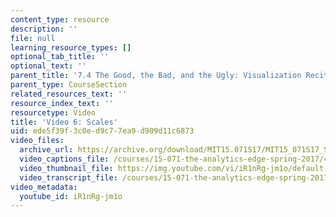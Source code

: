 ```yaml
---
content_type: resource
description: ''
file: null
learning_resource_types: []
optional_tab_title: ''
optional_text: ''
parent_title: '7.4 The Good, the Bad, and the Ugly: Visualization Recitation  (Recitation)'
parent_type: CourseSection
related_resources_text: ''
resource_index_text: ''
resourcetype: Video
title: 'Video 6: Scales'
uid: ede5f39f-3c0e-d9c7-7ea9-d909d11c6873
video_files:
  archive_url: https://archive.org/download/MIT15.071S17/MIT15_071S17_Session_7.4.07_300k.mp4
  video_captions_file: /courses/15-071-the-analytics-edge-spring-2017/4b9693852f2f5bd78e5e062da5f7f264_iR1nRg-jm1o.vtt
  video_thumbnail_file: https://img.youtube.com/vi/iR1nRg-jm1o/default.jpg
  video_transcript_file: /courses/15-071-the-analytics-edge-spring-2017/5c240bc90f8ef61f68f2ee93a69f2b64_iR1nRg-jm1o.pdf
video_metadata:
  youtube_id: iR1nRg-jm1o
---
```

